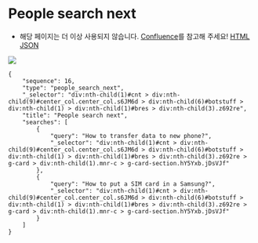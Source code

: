 # People search next
- 해당 페이지는 더 이상 사용되지 않습니다. [Confluence](https://ascentkorea.atlassian.net/wiki/spaces/CJHZ/pages/397606925/Features)를 참고해 주세요!
[HTML](https://ascentkorea-docs.github.io/mobile/features/people\_search\_next/sample.html) [JSON](https://ascentkorea-docs.github.io/mobile/features/people\_search\_next/sample.json)

![](https://lh4.googleusercontent.com/0J2QLQKuJ6\_g4xM87XmuGizkUsRloezHKMBPsn4zuYIclVNeBR1UeSgmQlPm9M8qjHdnsrBj-9seemH8wSXu6oYDI4Qmx8CYB\_deh8JlFeQSd5zKhU2hrkWPoWEBLVe5C2Sk96o)

```
{
    "sequence": 16,
    "type": "people_search_next",
    "_selector": "div:nth-child(1)#cnt > div:nth-child(9)#center_col.center_col.s6JM6d > div:nth-child(6)#botstuff > div:nth-child(1) > div:nth-child(1)#bres > div:nth-child(3).z692re",
    "title": "People search next",
    "searches": [
        {
            "query": "How to transfer data to new phone?",
            "_selector": "div:nth-child(1)#cnt > div:nth-child(9)#center_col.center_col.s6JM6d > div:nth-child(6)#botstuff > div:nth-child(1) > div:nth-child(1)#bres > div:nth-child(3).z692re > g-card > div:nth-child(1).mnr-c > g-card-section.hY5Yxb.jDsVJf"
        },
        {
            "query": "How to put a SIM card in a Samsung?",
            "_selector": "div:nth-child(1)#cnt > div:nth-child(9)#center_col.center_col.s6JM6d > div:nth-child(6)#botstuff > div:nth-child(1) > div:nth-child(1)#bres > div:nth-child(3).z692re > g-card > div:nth-child(1).mnr-c > g-card-section.hY5Yxb.jDsVJf"
        }
    ]
}
```
